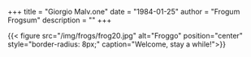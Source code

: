 +++
title = "Giorgio Malv.one"
date = "1984-01-25"
author = "Frogum Frogsum"
description = ""
+++

{{< figure src="/img/frogs/frog20.jpg" alt="Froggo" position="center" style="border-radius: 8px;" caption="Welcome, stay a while!">}}
